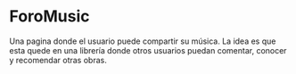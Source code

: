 # ForoMusic
Una pagina donde el usuario puede compartir su música. La idea es que esta quede en una librería donde otros usuarios puedan comentar, conocer y recomendar otras obras.
